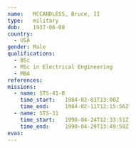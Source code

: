 ```yaml
---
name:	MCCANDLESS, Bruce, II
type:	military
dob:	1937-06-08
country:
  - USA
gender:	Male
qualifications:
  - BSc
  - MSc in Electrical Engineering
  - MBA
references:
missions:
  - name: STS-41-B
    time_start:   1984-02-03T13:00Z
    time_end:     1984-02-11T12:15:56Z
  - name: STS-31
    time_start:   1990-04-24T12:33:51Z
    time_end:     1990-04-29T13:49:58Z
evas:
---
```


